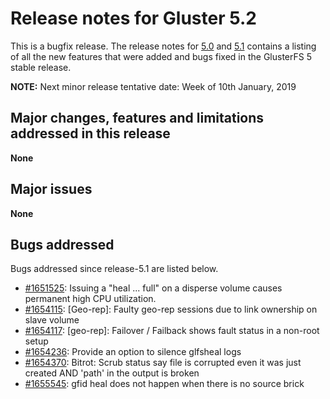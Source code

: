 # Release notes for Gluster 5.2

This is a bugfix release. The release notes for [5.0](5.0.md) and [5.1](5.1.md) contains
a listing of all the new features that were added and bugs fixed in the
GlusterFS 5 stable release.

**NOTE:** Next minor release tentative date: Week of 10th January, 2019

## Major changes, features and limitations addressed in this release

**None**

## Major issues

**None**

## Bugs addressed

Bugs addressed since release-5.1 are listed below.

- [#1651525](https://bugzilla.redhat.com/1651525): Issuing a "heal ... full" on a disperse volume causes permanent high CPU utilization.
- [#1654115](https://bugzilla.redhat.com/1654115): [Geo-rep]: Faulty geo-rep sessions due to link ownership on slave volume
- [#1654117](https://bugzilla.redhat.com/1654117): [geo-rep]: Failover / Failback shows fault status in a non-root setup
- [#1654236](https://bugzilla.redhat.com/1654236): Provide an option to silence glfsheal logs
- [#1654370](https://bugzilla.redhat.com/1654370): Bitrot: Scrub status say file is corrupted even it was just created AND 'path' in the output is broken
- [#1655545](https://bugzilla.redhat.com/1655545): gfid heal does not happen when there is no source brick
